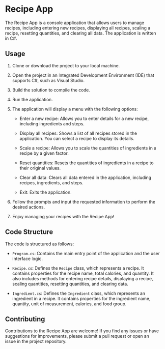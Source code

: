 # Recipe App

The Recipe App is a console application that allows users to manage recipes, including entering new recipes, displaying all recipes, scaling a recipe, resetting quantities, and clearing all data. The application is written in C#.

## Usage

1. Clone or download the project to your local machine.

2. Open the project in an Integrated Development Environment (IDE) that supports C#, such as Visual Studio.

3. Build the solution to compile the code.

4. Run the application.

5. The application will display a menu with the following options:

    - Enter a new recipe: Allows you to enter details for a new recipe, including ingredients and steps.
    
    - Display all recipes: Shows a list of all recipes stored in the application. You can select a recipe to display its details.
    
    - Scale a recipe: Allows you to scale the quantities of ingredients in a recipe by a given factor.
    
    - Reset quantities: Resets the quantities of ingredients in a recipe to their original values.
    
    - Clear all data: Clears all data entered in the application, including recipes, ingredients, and steps.
    
    - Exit: Exits the application.

6. Follow the prompts and input the requested information to perform the desired actions.

7. Enjoy managing your recipes with the Recipe App!

## Code Structure

The code is structured as follows:

- `Program.cs`: Contains the main entry point of the application and the user interface logic.

- `Recipe.cs`: Defines the `Recipe` class, which represents a recipe. It contains properties for the recipe name, total calories, and quantity. It also includes methods for entering recipe details, displaying a recipe, scaling quantities, resetting quantities, and clearing data.

- `Ingredient.cs`: Defines the `Ingredient` class, which represents an ingredient in a recipe. It contains properties for the ingredient name, quantity, unit of measurement, calories, and food group.

## Contributing

Contributions to the Recipe App are welcome! If you find any issues or have suggestions for improvements, please submit a pull request or open an issue in the project repository.
